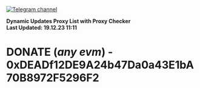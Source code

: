 [![Telegram channel](https://img.shields.io/endpoint?url=https://runkit.io/damiankrawczyk/telegram-badge/branches/master?url=https://t.me/n4z4v0d)](https://t.me/n4z4v0d) 

**Dynamic Updates Proxy List with Proxy Checker**  
**Last Updated: 19.12.23 11:11**

# DONATE (_any evm_) - 0xDEADf12DE9A24b47Da0a43E1bA70B8972F5296F2
